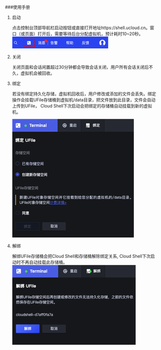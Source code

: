 ###使用手册

1. 启动
    
   点击控制台顶部导航栏启动按钮或直接打开地址https://shell.ucloud.cn。窗口（或页面）打开后，需要等待后台分配虚拟机，预计耗时10~20秒。
   ![entry](images/entry.png)
   
2. 关闭

   关闭页面和会话闲置超过30分钟都会导致会话关闭，用户所有会话关闭后不久，虚拟机会被回收。
   
3. 绑定

   若没有绑定持久化存储，虚拟机回收后，用户修改或添加的文件会丢失。绑定操作会挂载UFile存储桶到虚拟机/data目录，把文件放到此目录，文件会自动上传到UFile，
   Cloud Shell下次启动会把绑定的存储桶自动挂载到新的虚拟机。
   
   ![mount](images/mount.png)
    
4. 解绑
   
   解绑UFile存储桶会把Cloud Shell和存储桶解除绑定关系, Cloud Shell下次启动时不再自动挂载此存储桶。 
   ![unmount](images/unmount.png) 